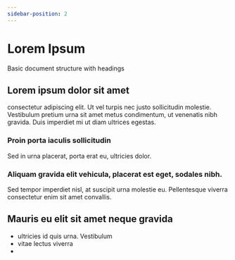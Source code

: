 ```yaml
---
sidebar-position: 2
---
```


# Lorem Ipsum
Basic document structure with headings

## Lorem ipsum dolor sit amet

consectetur adipiscing elit. Ut vel turpis nec justo sollicitudin molestie. Vestibulum pretium urna sit amet metus condimentum, ut venenatis nibh gravida. Duis imperdiet mi ut diam ultrices egestas.

### Proin porta iaculis sollicitudin

Sed in urna placerat, porta erat eu, ultricies dolor.

### Aliquam gravida elit vehicula, placerat est eget, sodales nibh.

Sed tempor imperdiet nisl, at suscipit urna molestie eu. Pellentesque viverra consectetur enim sit amet convallis.

## Mauris eu elit sit amet neque gravida

- ultricies id quis urna. Vestibulum
-  vitae lectus viverra
-  

